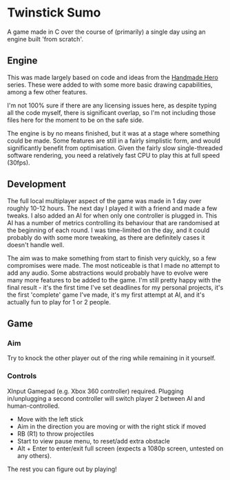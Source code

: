 Twinstick Sumo
==============

A game made in C over the course of (primarily) a single day using an engine built 'from scratch'.


Engine
------

This was made largely based on code and ideas from the [Handmade Hero](https://www.youtube.com/user/handmadeheroarchive) series. These were added to with some more basic drawing capabilities, among a few other features.

I'm not 100% sure if there are any licensing issues here, as despite typing all the code myself, there is significant overlap, so I'm not including those files here for the moment to be on the safe side.

The engine is by no means finished, but it was at a stage where something could be made. Some features are still in a fairly simplistic form, and would significantly benefit from optimisation. Given the fairly slow single-threaded software rendering, you need a relatively fast CPU to play this at full speed (30fps).

Development
-----------

The full local multiplayer aspect of the game was made in 1 day over roughly 10-12 hours. The next day I played it with a friend and made a few tweaks. I also added an AI for when only one controller is plugged in. This AI has a number of metrics controlling its behaviour that are randomised at the beginning of each round. I was time-limited on the day, and it could probably do with some more tweaking, as there are definitely cases it doesn't handle well.

The aim was to make something from start to finish very quickly, so a few compromises were made. The most noticeable is that I made no attempt to add any audio. Some abstractions would probably have to evolve were many more features to be added to the game.
I'm still pretty happy with the final result - it's the first time I've set deadlines for my personal projects, it's the first 'complete' game I've made, it's my first attempt at AI, and it's actually fun to play for 1 or 2 people.

Game
----

### Aim
Try to knock the other player out of the ring while remaining in it yourself.

### Controls
XInput Gamepad (e.g. Xbox 360 controller) required. Plugging in/unplugging a second controller will switch player 2 between AI and human-controlled.

 - Move with the left stick
 - Aim in the direction you are moving or with the right stick if moved
 - RB (R1) to throw projectiles
 - Start to view pause menu, to reset/add extra obstacle
 - Alt + Enter to enter/exit full screen (expects a 1080p screen, untested on any others).

The rest you can figure out by playing!
